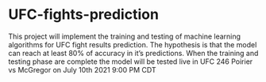 # UFC-fights-prediction
This project will implement the training and testing of machine learning algorithms for UFC fight results prediction. The hypothesis is that the model can reach at least 80% of accuracy in it’s predictions. When the training and testing phase are  complete the model will be tested live in UFC 246 Poirier vs McGregor on July 10th 2021 9:00 PM CDT 

